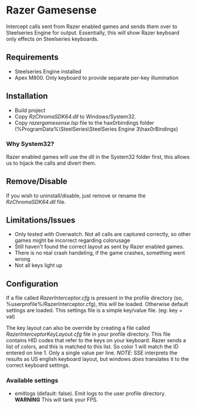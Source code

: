 ﻿# Razer Gamesense

Intercept calls sent from Razer enabled games and sends them over to Steelseries Engine for output. Essentially, this will show Razer keyboard only effects on Steelseries keyboards.

## Requirements
* Steelseries Engine installed
* Apex M800. Only keyboard to provide separate per-key illumination

## Installation
* Build project
* Copy *RzChromaSDK64.dll* to Windows/System32.
* Copy *razergamesense.lsp* file to the hax0rbindings folder (%ProgramData%\SteelSeries\SteelSeries Engine 3\hax0rBindings)

### Why System32?
Razer enabled games will use the dll in the System32 folder first, this allows us to hijack the calls and divert them. 

## Remove/Disable
If you wish to uninstall/disable, just remove or rename the *RzChromaSDK64.dll* file.

## Limitations/Issues
* Only tested with Overwatch. Not all calls are captured correctly, so other games might be incorrect regarding colorusage
* Still haven't found the correct layout as sent by Razer enabled games.
* There is no real crash handeling, if the game crashes, something went wrong
* Not all keys light up

## Configuration
If a file called *RazerInterceptor.cfg* is pressent in the profile directory (so, %userprofile%/RazerInterceptor.cfg), this will be loaded. Otherwise default settings are loaded. This settings file is a simple key/value file. (eg: key = val)

The key layout can also be override by creating a file called *RazerInterceptorKeyLayout.cfg* file in your profile directory. This file contains HID codes that refer to the keys on your keyboard. Razer sends a list of colors, and this is matched to this list. So color 1 will match the ID entered on line 1. Only a single value per line. *NOTE*: SSE interprets the results as US english keyboard layout, but windows *does* translates it to the correct keyboard settings.

### Available settings
* emitlogs (default: false). Emit logs to the user profile directory. **WARNING** This will tank your FPS.